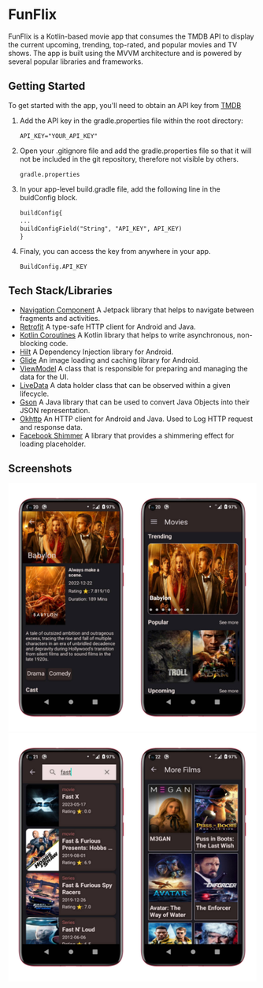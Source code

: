 # FunFlix
FunFlix is a Kotlin-based movie app that consumes the TMDB API to display the current upcoming, trending, top-rated, and popular movies and TV shows. The app is built using the MVVM architecture and is powered by several popular libraries and frameworks.

## Getting Started
   To get started with the app, you'll need to obtain an API key from [TMDB](https://www.themoviedb.org/documentation/api) 
   1. Add the API key in the gradle.properties file within the root directory:
      ```
      API_KEY="YOUR_API_KEY"
      ```
   2. Open your .gitignore file and add the gradle.properties file so that it will not be included in the git repository, therefore not visible by others.
      ```
      gradle.properties
      ```
   3. In your app-level build.gradle file, add the following line in the buidConfig block.
      ```
      buildConfig{
      ...
      buildConfigField("String", "API_KEY", API_KEY)
      }
      ```
   4. Finaly, you can access the key from anywhere in your app.
      ```
      BuildConfig.API_KEY
      ```

## Tech Stack/Libraries
   * [Navigation Component](https://developer.android.com/guide/navigation) A Jetpack library that helps to navigate between fragments and activities.
   * [Retrofit](https://square.github.io/retrofit/) A type-safe HTTP client for Android and Java.
   * [Kotlin Coroutines](https://kotlinlang.org/docs/reference/coroutines-overview.html) A Kotlin library that helps to write asynchronous, non-blocking code.
   * [Hilt](https://dagger.dev/hilt/) A Dependency Injection library for Android.
   * [Glide](https://bumptech.github.io/glide/)  An image loading and caching library for Android.
   * [ViewModel](https://developer.android.com/topic/libraries/architecture/viewmodel) A class that is responsible for preparing and managing the data for the UI.
   * [LiveData](https://developer.android.com/topic/libraries/architecture/livedata)  A data holder class that can be observed within a given lifecycle.
   * [Gson](https://github.com/google/gson) A Java library that can be used to convert Java Objects into their JSON representation.
   * [Okhttp](https://square.github.io/okhttp/) An HTTP client for Android and Java. Used to Log HTTP request and response data.
   * [Facebook Shimmer](https://github.com/facebook/shimmer-android) A library that provides a shimmering effect for loading placeholder.
   
## Screenshots
   ![](screenshots/screenshot2.jpg)
   ![](screenshots/screenshot1.jpg)
   
   
